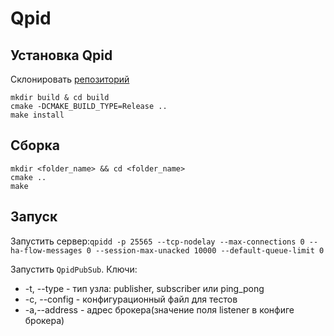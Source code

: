 # Qpid

## Установка Qpid

Склонировать [репозиторий](https://github.com/apache/qpid-cpp)
```
mkdir build & cd build
cmake -DCMAKE_BUILD_TYPE=Release ..
make install
```

## Сборка

```
mkdir <folder_name> && cd <folder_name>
cmake ..
make
```

## Запуск

Запустить сервер:```qpidd -p 25565 --tcp-nodelay --max-connections 0 --ha-flow-messages 0 --session-max-unacked 10000 --default-queue-limit 0```

Запустить ```QpidPubSub```. Ключи:
* -t, --type - тип узла: publisher, subscriber или ping_pong
* -c, --config - конфигурационный файл для тестов
* -a,--address - адрес брокера(значение поля listener в конфиге брокера)
